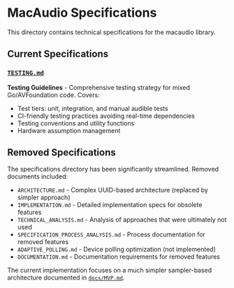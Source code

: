 # MacAudio Specifications

This directory contains technical specifications for the macaudio library.

## Current Specifications

### [`TESTING.md`](TESTING.md)
**Testing Guidelines** - Comprehensive testing strategy for mixed Go/AVFoundation code. Covers:
- Test tiers: unit, integration, and manual audible tests
- CI-friendly testing practices avoiding real-time dependencies
- Testing conventions and utility functions
- Hardware assumption management

## Removed Specifications

The specifications directory has been significantly streamlined. Removed documents included:
- `ARCHITECTURE.md` - Complex UUID-based architecture (replaced by simpler approach)
- `IMPLEMENTATION.md` - Detailed implementation specs for obsolete features  
- `TECHNICAL_ANALYSIS.md` - Analysis of approaches that were ultimately not used
- `SPECIFICATION_PROCESS_ANALYSIS.md` - Process documentation for removed features
- `ADAPTIVE_POLLING.md` - Device polling optimization (not implemented)
- `DOCUMENTATION.md` - Documentation requirements for removed features

The current implementation focuses on a much simpler sampler-based architecture documented in [`docs/MVP.md`](../docs/MVP.md).
